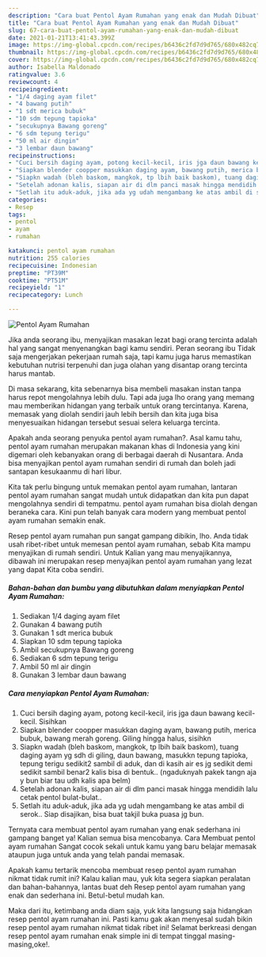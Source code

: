 ```yaml
---
description: "Cara buat Pentol Ayam Rumahan yang enak dan Mudah Dibuat"
title: "Cara buat Pentol Ayam Rumahan yang enak dan Mudah Dibuat"
slug: 67-cara-buat-pentol-ayam-rumahan-yang-enak-dan-mudah-dibuat
date: 2021-01-21T13:41:43.399Z
image: https://img-global.cpcdn.com/recipes/b6436c2fd7d9d765/680x482cq70/pentol-ayam-rumahan-foto-resep-utama.jpg
thumbnail: https://img-global.cpcdn.com/recipes/b6436c2fd7d9d765/680x482cq70/pentol-ayam-rumahan-foto-resep-utama.jpg
cover: https://img-global.cpcdn.com/recipes/b6436c2fd7d9d765/680x482cq70/pentol-ayam-rumahan-foto-resep-utama.jpg
author: Isabella Maldonado
ratingvalue: 3.6
reviewcount: 4
recipeingredient:
- "1/4 daging ayam filet"
- "4 bawang putih"
- "1 sdt merica bubuk"
- "10 sdm tepung tapioka"
- "secukupnya Bawang goreng"
- "6 sdm tepung terigu"
- "50 ml air dingin"
- "3 lembar daun bawang"
recipeinstructions:
- "Cuci bersih daging ayam, potong kecil-kecil, iris jga daun bawang kecil-kecil. Sisihkan"
- "Siapkan blender coopper masukkan daging ayam, bawang putih, merica bubuk, bawang merah goreng. Giling hingga halus, sisihkn"
- "Siapkn wadah (bleh baskom, mangkok, tp lbih baik baskom), tuang daging ayam yg sdh di giling, daun bawang, masukkn tepung tapioka, tepung terigu sedikit2 sambil di aduk, dan di kasih air es jg sedikit demi sedikit sambil benar2 kalis bisa di bentuk.. (ngaduknyah pakek tangn aja y bun biar tau udh kalis apa belm)"
- "Setelah adonan kalis, siapan air di dlm panci masak hingga mendidih lalu cetak pentol bulat-bulat.."
- "Setlah itu aduk-aduk, jika ada yg udah mengambang ke atas ambil di serok.. Siap disajikan, bisa buat takjil buka puasa jg bun."
categories:
- Resep
tags:
- pentol
- ayam
- rumahan

katakunci: pentol ayam rumahan 
nutrition: 255 calories
recipecuisine: Indonesian
preptime: "PT39M"
cooktime: "PT51M"
recipeyield: "1"
recipecategory: Lunch

---
```



![Pentol Ayam Rumahan](https://img-global.cpcdn.com/recipes/b6436c2fd7d9d765/680x482cq70/pentol-ayam-rumahan-foto-resep-utama.jpg)

Jika anda seorang ibu, menyajikan masakan lezat bagi orang tercinta adalah hal yang sangat menyenangkan bagi kamu sendiri. Peran seorang ibu Tidak saja mengerjakan pekerjaan rumah saja, tapi kamu juga harus memastikan kebutuhan nutrisi terpenuhi dan juga olahan yang disantap orang tercinta harus mantab.

Di masa  sekarang, kita sebenarnya bisa membeli masakan instan tanpa harus repot mengolahnya lebih dulu. Tapi ada juga lho orang yang memang mau memberikan hidangan yang terbaik untuk orang tercintanya. Karena, memasak yang diolah sendiri jauh lebih bersih dan kita juga bisa menyesuaikan hidangan tersebut sesuai selera keluarga tercinta. 



Apakah anda seorang penyuka pentol ayam rumahan?. Asal kamu tahu, pentol ayam rumahan merupakan makanan khas di Indonesia yang kini digemari oleh kebanyakan orang di berbagai daerah di Nusantara. Anda bisa menyajikan pentol ayam rumahan sendiri di rumah dan boleh jadi santapan kesukaanmu di hari libur.

Kita tak perlu bingung untuk memakan pentol ayam rumahan, lantaran pentol ayam rumahan sangat mudah untuk didapatkan dan kita pun dapat mengolahnya sendiri di tempatmu. pentol ayam rumahan bisa diolah dengan beraneka cara. Kini pun telah banyak cara modern yang membuat pentol ayam rumahan semakin enak.

Resep pentol ayam rumahan pun sangat gampang dibikin, lho. Anda tidak usah ribet-ribet untuk memesan pentol ayam rumahan, sebab Kita mampu menyajikan di rumah sendiri. Untuk Kalian yang mau menyajikannya, dibawah ini merupakan resep menyajikan pentol ayam rumahan yang lezat yang dapat Kita coba sendiri.

<!--inarticleads1-->

##### Bahan-bahan dan bumbu yang dibutuhkan dalam menyiapkan Pentol Ayam Rumahan:

1. Sediakan 1/4 daging ayam filet
1. Gunakan 4 bawang putih
1. Gunakan 1 sdt merica bubuk
1. Siapkan 10 sdm tepung tapioka
1. Ambil secukupnya Bawang goreng
1. Sediakan 6 sdm tepung terigu
1. Ambil 50 ml air dingin
1. Gunakan 3 lembar daun bawang




<!--inarticleads2-->

##### Cara menyiapkan Pentol Ayam Rumahan:

1. Cuci bersih daging ayam, potong kecil-kecil, iris jga daun bawang kecil-kecil. Sisihkan
1. Siapkan blender coopper masukkan daging ayam, bawang putih, merica bubuk, bawang merah goreng. Giling hingga halus, sisihkn
1. Siapkn wadah (bleh baskom, mangkok, tp lbih baik baskom), tuang daging ayam yg sdh di giling, daun bawang, masukkn tepung tapioka, tepung terigu sedikit2 sambil di aduk, dan di kasih air es jg sedikit demi sedikit sambil benar2 kalis bisa di bentuk.. (ngaduknyah pakek tangn aja y bun biar tau udh kalis apa belm)
1. Setelah adonan kalis, siapan air di dlm panci masak hingga mendidih lalu cetak pentol bulat-bulat..
1. Setlah itu aduk-aduk, jika ada yg udah mengambang ke atas ambil di serok.. Siap disajikan, bisa buat takjil buka puasa jg bun.




Ternyata cara membuat pentol ayam rumahan yang enak sederhana ini gampang banget ya! Kalian semua bisa mencobanya. Cara Membuat pentol ayam rumahan Sangat cocok sekali untuk kamu yang baru belajar memasak ataupun juga untuk anda yang telah pandai memasak.

Apakah kamu tertarik mencoba membuat resep pentol ayam rumahan nikmat tidak rumit ini? Kalau kalian mau, yuk kita segera siapkan peralatan dan bahan-bahannya, lantas buat deh Resep pentol ayam rumahan yang enak dan sederhana ini. Betul-betul mudah kan. 

Maka dari itu, ketimbang anda diam saja, yuk kita langsung saja hidangkan resep pentol ayam rumahan ini. Pasti kamu gak akan menyesal sudah bikin resep pentol ayam rumahan nikmat tidak ribet ini! Selamat berkreasi dengan resep pentol ayam rumahan enak simple ini di tempat tinggal masing-masing,oke!.

